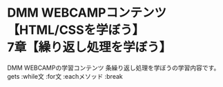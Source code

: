 # DMM WEBCAMPコンテンツ【HTML/CSSを学ぼう】<br>7章【繰り返し処理を学ぼう】</br>
DMM WEBCAMPの学習コンテンツ 条繰り返し処理を学ぼうの学習内容です。
<br>gets
:while文
:for文
:eachメソッド
:break</br>
